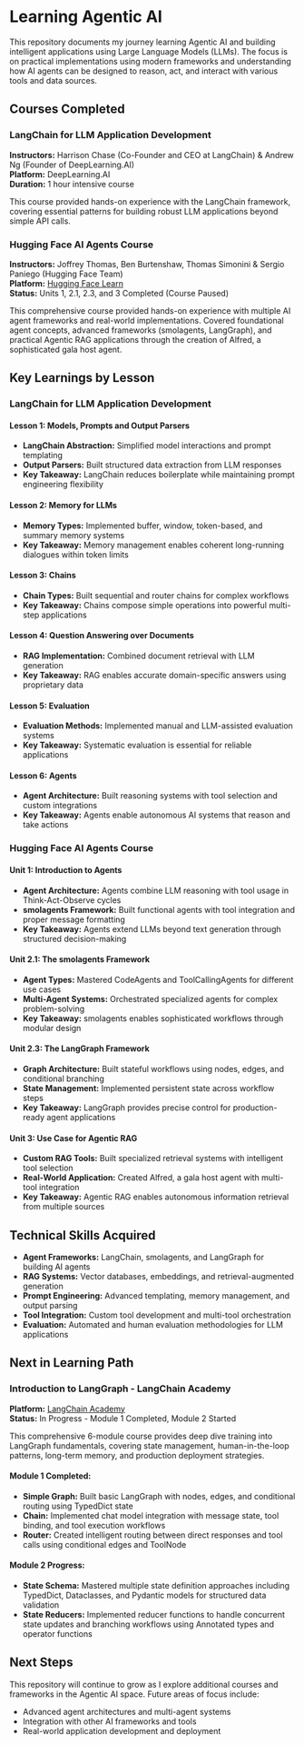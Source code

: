 # Learning Agentic AI

This repository documents my journey learning Agentic AI and building intelligent applications using Large Language Models (LLMs). The focus is on practical implementations using modern frameworks and understanding how AI agents can be designed to reason, act, and interact with various tools and data sources.

## Courses Completed

### LangChain for LLM Application Development
**Instructors:** Harrison Chase (Co-Founder and CEO at LangChain) & Andrew Ng (Founder of DeepLearning.AI)  
**Platform:** DeepLearning.AI  
**Duration:** 1 hour intensive course

This course provided hands-on experience with the LangChain framework, covering essential patterns for building robust LLM applications beyond simple API calls.

### Hugging Face AI Agents Course
**Instructors:** Joffrey Thomas, Ben Burtenshaw, Thomas Simonini & Sergio Paniego (Hugging Face Team)  
**Platform:** [Hugging Face Learn](https://huggingface.co/learn/agents-course/unit1)  
**Status:** Units 1, 2.1, 2.3, and 3 Completed (Course Paused)

This comprehensive course provided hands-on experience with multiple AI agent frameworks and real-world implementations. Covered foundational agent concepts, advanced frameworks (smolagents, LangGraph), and practical Agentic RAG applications through the creation of Alfred, a sophisticated gala host agent.

## Key Learnings by Lesson

### LangChain for LLM Application Development

#### Lesson 1: Models, Prompts and Output Parsers
- **LangChain Abstraction:** Simplified model interactions and prompt templating
- **Output Parsers:** Built structured data extraction from LLM responses
- **Key Takeaway:** LangChain reduces boilerplate while maintaining prompt engineering flexibility

#### Lesson 2: Memory for LLMs
- **Memory Types:** Implemented buffer, window, token-based, and summary memory systems
- **Key Takeaway:** Memory management enables coherent long-running dialogues within token limits

#### Lesson 3: Chains
- **Chain Types:** Built sequential and router chains for complex workflows
- **Key Takeaway:** Chains compose simple operations into powerful multi-step applications

#### Lesson 4: Question Answering over Documents
- **RAG Implementation:** Combined document retrieval with LLM generation
- **Key Takeaway:** RAG enables accurate domain-specific answers using proprietary data

#### Lesson 5: Evaluation
- **Evaluation Methods:** Implemented manual and LLM-assisted evaluation systems
- **Key Takeaway:** Systematic evaluation is essential for reliable applications

#### Lesson 6: Agents
- **Agent Architecture:** Built reasoning systems with tool selection and custom integrations
- **Key Takeaway:** Agents enable autonomous AI systems that reason and take actions

### Hugging Face AI Agents Course

#### Unit 1: Introduction to Agents
- **Agent Architecture:** Agents combine LLM reasoning with tool usage in Think-Act-Observe cycles
- **smolagents Framework:** Built functional agents with tool integration and proper message formatting
- **Key Takeaway:** Agents extend LLMs beyond text generation through structured decision-making

#### Unit 2.1: The smolagents Framework
- **Agent Types:** Mastered CodeAgents and ToolCallingAgents for different use cases
- **Multi-Agent Systems:** Orchestrated specialized agents for complex problem-solving
- **Key Takeaway:** smolagents enables sophisticated workflows through modular design

#### Unit 2.3: The LangGraph Framework
- **Graph Architecture:** Built stateful workflows using nodes, edges, and conditional branching
- **State Management:** Implemented persistent state across workflow steps
- **Key Takeaway:** LangGraph provides precise control for production-ready agent applications

#### Unit 3: Use Case for Agentic RAG
- **Custom RAG Tools:** Built specialized retrieval systems with intelligent tool selection
- **Real-World Application:** Created Alfred, a gala host agent with multi-tool integration
- **Key Takeaway:** Agentic RAG enables autonomous information retrieval from multiple sources

## Technical Skills Acquired

- **Agent Frameworks:** LangChain, smolagents, and LangGraph for building AI agents
- **RAG Systems:** Vector databases, embeddings, and retrieval-augmented generation
- **Prompt Engineering:** Advanced templating, memory management, and output parsing
- **Tool Integration:** Custom tool development and multi-tool orchestration
- **Evaluation:** Automated and human evaluation methodologies for LLM applications

## Next in Learning Path

### Introduction to LangGraph - LangChain Academy
**Platform:** [LangChain Academy](https://academy.langchain.com/courses/intro-to-langgraph)  
**Status:** In Progress - Module 1 Completed, Module 2 Started

This comprehensive 6-module course provides deep dive training into LangGraph fundamentals, covering state management, human-in-the-loop patterns, long-term memory, and production deployment strategies.

#### Module 1 Completed:
- **Simple Graph:** Built basic LangGraph with nodes, edges, and conditional routing using TypedDict state
- **Chain:** Implemented chat model integration with message state, tool binding, and tool execution workflows  
- **Router:** Created intelligent routing between direct responses and tool calls using conditional edges and ToolNode

#### Module 2 Progress:
- **State Schema:** Mastered multiple state definition approaches including TypedDict, Dataclasses, and Pydantic models for structured data validation
- **State Reducers:** Implemented reducer functions to handle concurrent state updates and branching workflows using Annotated types and operator functions

## Next Steps

This repository will continue to grow as I explore additional courses and frameworks in the Agentic AI space. Future areas of focus include:
- Advanced agent architectures and multi-agent systems
- Integration with other AI frameworks and tools
- Real-world application development and deployment